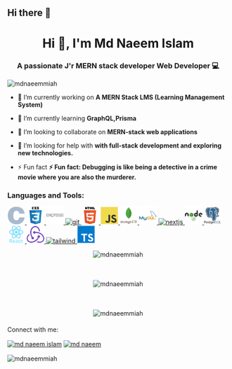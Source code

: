 ## Hi there 👋


<h1 align="center">Hi 👋, I'm Md Naeem Islam</h1>
<h3 align="center">A passionate J'r MERN stack developer Web Developer 💻</h3>

<p align="left"> <img src="https://komarev.com/ghpvc/?username=mdnaeemmiah&label=Profile%20views&color=0e75b6&style=flat" alt="mdnaeemmiah" /> </p>

- 🔭 I’m currently working on **A MERN Stack LMS (Learning Management System)**

- 🌱 I’m currently learning **GraphQL,Prisma**

- 👯 I’m looking to collaborate on **MERN-stack web applications**

- 🤝 I’m looking for help with **with full-stack development and exploring new technologies.**

- ⚡ Fun fact **⚡ Fun fact: Debugging is like being a detective in a crime movie where you are also the murderer.**


<h3 align="left">Languages and Tools:</h3>
<p align="left"> <a href="https://www.cprogramming.com/" target="_blank" rel="noreferrer"> <img src="https://raw.githubusercontent.com/devicons/devicon/master/icons/c/c-original.svg" alt="c" width="40" height="40"/> </a> <a href="https://www.w3schools.com/css/" target="_blank" rel="noreferrer"> <img src="https://raw.githubusercontent.com/devicons/devicon/master/icons/css3/css3-original-wordmark.svg" alt="css3" width="40" height="40"/> </a> <a href="https://expressjs.com" target="_blank" rel="noreferrer"> <img src="https://raw.githubusercontent.com/devicons/devicon/master/icons/express/express-original-wordmark.svg" alt="express" width="40" height="40"/> </a> <a href="https://git-scm.com/" target="_blank" rel="noreferrer"> <img src="https://www.vectorlogo.zone/logos/git-scm/git-scm-icon.svg" alt="git" width="40" height="40"/> </a> <a href="https://www.w3.org/html/" target="_blank" rel="noreferrer"> <img src="https://raw.githubusercontent.com/devicons/devicon/master/icons/html5/html5-original-wordmark.svg" alt="html5" width="40" height="40"/> </a> <a href="https://developer.mozilla.org/en-US/docs/Web/JavaScript" target="_blank" rel="noreferrer"> <img src="https://raw.githubusercontent.com/devicons/devicon/master/icons/javascript/javascript-original.svg" alt="javascript" width="40" height="40"/> </a> <a href="https://www.mongodb.com/" target="_blank" rel="noreferrer"> <img src="https://raw.githubusercontent.com/devicons/devicon/master/icons/mongodb/mongodb-original-wordmark.svg" alt="mongodb" width="40" height="40"/> </a> <a href="https://www.mysql.com/" target="_blank" rel="noreferrer"> <img src="https://raw.githubusercontent.com/devicons/devicon/master/icons/mysql/mysql-original-wordmark.svg" alt="mysql" width="40" height="40"/> </a> <a href="https://nextjs.org/" target="_blank" rel="noreferrer"> <img src="https://cdn.worldvectorlogo.com/logos/nextjs-2.svg" alt="nextjs" width="40" height="40"/> </a> <a href="https://nodejs.org" target="_blank" rel="noreferrer"> <img src="https://raw.githubusercontent.com/devicons/devicon/master/icons/nodejs/nodejs-original-wordmark.svg" alt="nodejs" width="40" height="40"/> </a> <a href="https://www.postgresql.org" target="_blank" rel="noreferrer"> <img src="https://raw.githubusercontent.com/devicons/devicon/master/icons/postgresql/postgresql-original-wordmark.svg" alt="postgresql" width="40" height="40"/> </a> <a href="https://reactjs.org/" target="_blank" rel="noreferrer"> <img src="https://raw.githubusercontent.com/devicons/devicon/master/icons/react/react-original-wordmark.svg" alt="react" width="40" height="40"/> </a> <a href="https://redux.js.org" target="_blank" rel="noreferrer"> <img src="https://raw.githubusercontent.com/devicons/devicon/master/icons/redux/redux-original.svg" alt="redux" width="40" height="40"/> </a> <a href="https://tailwindcss.com/" target="_blank" rel="noreferrer"> <img src="https://www.vectorlogo.zone/logos/tailwindcss/tailwindcss-icon.svg" alt="tailwind" width="40" height="40"/> </a> <a href="https://www.typescriptlang.org/" target="_blank" rel="noreferrer"> <img src="https://raw.githubusercontent.com/devicons/devicon/master/icons/typescript/typescript-original.svg" alt="typescript" width="40" height="40"/> </a> </p>


<div style="text-align: center; margin-bottom: 50px;">
  <img src="https://github-readme-stats.vercel.app/api/top-langs?username=mdnaeemmiah&show_icons=true&locale=en&layout=compact" alt="mdnaeemmiah" />
</div>

<div style="text-align: center; margin-bottom: 50px;">
  <img src="https://github-readme-stats.vercel.app/api?username=mdnaeemmiah&show_icons=true&locale=en" alt="mdnaeemmiah" />
</div>

<p style="text-align: center; margin-top: 50px; margin-bottom: 20px;">
  <img src="https://github-readme-streak-stats.herokuapp.com/?user=mdnaeemmiah&" alt="mdnaeemmiah" />
</p

<h3 align="left">Connect with me:</h3>
<p align="left">
<a href="https://linkedin.com/in/md naeem islam" target="blank"><img align="center" src="https://raw.githubusercontent.com/rahuldkjain/github-profile-readme-generator/master/src/images/icons/Social/linked-in-alt.svg" alt="md naeem islam" height="30" width="40" /></a>
<a href="https://fb.com/md naeem" target="blank"><img align="center" src="https://raw.githubusercontent.com/rahuldkjain/github-profile-readme-generator/master/src/images/icons/Social/facebook.svg" alt="md naeem" height="30" width="40" /></a>
</p>


<p><img align="center" src="[https://github-readme-streak-stats.herokuapp.com/?user=mdnaeemmiah&](https://www.freepik.com/free-ai-image/mysterious-cat-sunny-forest_419498928.htm#position=2)" alt="mdnaeemmiah" /></p>

